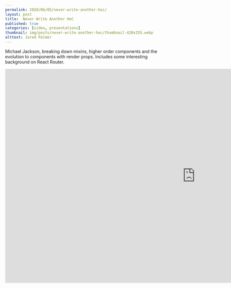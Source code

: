 ```yaml
---
permalink: 2020/06/05/never-write-another-hoc/
layout: post
title:  Never Write Another HoC
published: true
categories: [video, presentations]
thumbnail: img/posts/never-write-another-hoc/thumbnail-420x255.webp
alttext: Jared Palmer
--- 
```


Michael Jackson, breaking down mixins, higher order components and the evolution to components with render props. Includes some 
interesting background on React Router.

<iframe width="1230" height="692" src="https://www.youtube.com/embed/BcVAq3YFiuc" frameborder="0" allow="accelerometer; autoplay; encrypted-media; gyroscope; picture-in-picture" allowfullscreen></iframe>